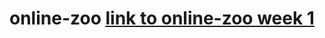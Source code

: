 # online-zoo  [link to online-zoo week 1](https://guliaisaeva.github.io/online-zoo/pages/main/index.html)